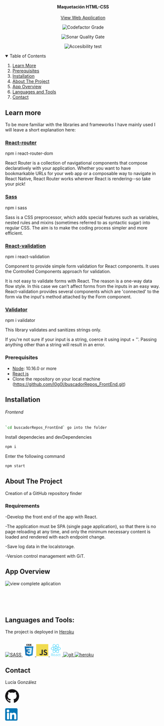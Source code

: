 <!-- PROJECT LOGO -->
<br />
<p align="center">
<h4 align="center">Maquetación HTML-CSS</h4>
  <p align="center">
    <a href="https://maquetacionhtmlcss.netlify.app/">View Web Application</a>
  </p>
  <p align="center">
<img src="https://www.codefactor.io/repository/github/l0g0l/maquetacionhtml-css/badge" alt="Codefactor Grade">
</p>
<p align="center">
<img src="https://sonarcloud.io/api/project_badges/measure?project=l0g0l_maquetacionHTML-CSS&metric=alert_status" alt="Sonar Quality Gate"></p>

<p align="center">
<img src="public/images/accesibilityTest.png" alt="Accesibility test"></p>
</p>

<!-- TABLE OF CONTENTS -->
<details open="open">
  <summary>Table of Contents</summary>
  <ol>
    <li><a href="#learn-more">Learn More</a></li>
    <li><a href="#prerequisites">Prerequisites</a></li>
    <li><a href="#installation">Installation</a></li>
    <li><a href="#about-the-project">About The Project</a></li>
    <li><a href="#app-overview">App Overview</a></li>
    <li><a href="#languages-and-tools">Languages and Tools</a></li>
    <li><a href="#contact">Contact</a></li>
  </ol>
</details>

## Learn more

To be more familiar with the libraries and frameworks I have mainly used I will leave a short explanation here:

### [React-router](https://reactrouter.com/)

npm i react-router-dom

React Router is a collection of navigational components that compose declaratively with your application. Whether you want to have bookmarkable URLs for your web app or a composable way to navigate in React Native, React Router works wherever React is rendering--so take your pick!  


### [Sass](https://sass-lang.com/)

npm i sass

Sass is a CSS preprocessor, which adds special features such as variables, nested rules and mixins (sometimes referred to as syntactic sugar) into regular CSS. The aim is to make the coding process simpler and more efficient.

### [React-validation](https://www.npmjs.com/package/react-validation)

npm i react-validation

Component to provide simple form validation for React components. It uses the Controlled Components approach for validation.

It is not easy to validate forms with React. The reason is a one-way data flow style. In this case we can't affect forms from the inputs in an easy way. React-validation provides several components which are 'connected' to the form via the input's method attached by the Form component.

### [Validator](https://www.npmjs.com/package/validator)

npm i validator

This library validates and sanitizes strings only.

If you're not sure if your input is a string, coerce it using input + ''. Passing anything other than a string will result in an error.  

### Prerequisites

- [Node](https://nodejs.org/en/): 10.16.0 or more  
- [React js](https://es.reactjs.org/)
- Clone the repository on your local machine (https://github.com/l0g0l/buscadorRepos_FrontEnd.git)

## Installation

###### Frontend

```sh
`cd buscadorRepos_FrontEnd` go into the folder
```

Install dependecies and devDependencies

```sh
npm i
```

Enter the following command

```sh
npm start
```

<!-- ABOUT THE PROJECT -->

## About The Project

Creation of a GitHub repository finder


### Requirements  

-Develop the front end of the app with React.  

-The application must be SPA (single page application), so that there is no page reloading at any time, and only the minimum necessary content is loaded and rendered with each endpoint change.  

-Save log data in the localstorage.  

-Version control management with GiT.




<!-- APP OVERVIEW -->

## App Overview  

<img src="public/images/GithubRepositoryFinder.gif" alt="view complete aplication " >

<br>
<br>



<br>
<br>

<br>

<!-- ACKNOWLEDGEMENTS -->

## Languages and Tools:


The project is deployed in [Heroku](https://www.heroku.com/)  
<br>

<p align="left">
    <a href="https://sass-lang.com/" target="_blank"> 
        <img src="https://sass-lang.com/assets/img/logos/logo-b6e1ef6e.svg" alt="SASS" width="40" height="40"/>
    </a> 
    <a href="https://www.w3schools.com/css/" target="_blank"> 
        <img src="https://raw.githubusercontent.com/devicons/devicon/master/icons/css3/css3-original-wordmark.svg" alt="css3" width="40" height="40"/>
    </a> 
    <a href="https://developer.mozilla.org/en-US/docs/Web/JavaScript" target="_blank">
        <img src="https://raw.githubusercontent.com/devicons/devicon/master/icons/javascript/javascript-original.svg" alt="javascript" width="40" height="40"/>
    </a>
    <a href="https://www.mongodb.com/" target="_blank"> 
    <a href="https://reactjs.org/" target="_blank">
        <img src="https://raw.githubusercontent.com/devicons/devicon/master/icons/react/react-original-wordmark.svg" alt="react" width="40" height="40"/>
    </a>  
    <a href="https://git-scm.com/" target="_blank">
        <img src="https://www.vectorlogo.zone/logos/git-scm/git-scm-icon.svg" alt="git" width="40" height="40"/>
    </a>
       <a href="https://www.heroku.com/home" target="_blank">
        <img src="https://www.nicepng.com/png/full/223-2233246_heroku-logo-salesforce-heroku.png" alt="heroku" width="40" height="40"/>
    </a>
    
</p>

<!-- CONTACT -->

## Contact

Lucía González

[<img src="https://github.com/l0g0l/hackathonmwc/raw/main/src/images/GitHub.png" width=45px heigth=45px>](https://github.com/l0g0l)

[<img src="https://github.com/l0g0l/hackathonmwc/raw/main/src/images/linkedin.png"  width=40px heigth=40px>](https://www.linkedin.com/in/luciagonzalezlara)

